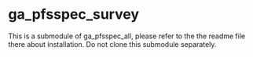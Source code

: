 # ga_pfsspec_survey

This is a submodule of ga_pfsspec_all, please refer to the the readme file there about installation. Do not clone this submodule separately.
